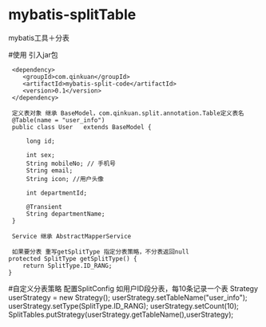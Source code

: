 # mybatis-splitTable
mybatis工具＋分表

#使用 引入jar包

     <dependency>
        <groupId>com.qinkuan</groupId>
        <artifactId>mybatis-split-code</artifactId>
        <version>0.1</version>
     </dependency>
     
     定义表对象 继承 BaseModel，com.qinkuan.split.annotation.Table定义表名
     @Table(name = "user_info")
     public class User   extends BaseModel {
     
         long id;
     
         int sex;
         String mobileNo; // 手机号
         String email;
         String icon; //用户头像
     
         int departmentId;
     
         @Transient
         String departmentName;
     }
     
     Service 继承 AbstractMapperService
     
     如果要分表 重写getSplitType 指定分表策略，不分表返回null
    protected SplitType getSplitType() {
        return SplitType.ID_RANG;
    }
  

  
    
#自定义分表策略 配置SplitConfig
    如用户ID段分表，每10条记录一个表
     Strategy userStrategy = new Strategy();
     userStrategy.setTableName("user_info");
     userStrategy.setType(SplitType.ID_RANG);
     userStrategy.setCount(10);
     SplitTables.putStrategy(userStrategy.getTableName(),userStrategy);